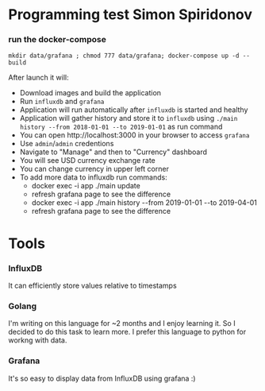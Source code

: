 # Programming test Simon Spiridonov 

### run the docker-compose

`mkdir data/grafana ; chmod 777 data/grafana; docker-compose up -d --build`

After launch it will: 

* Download images and build the application
* Run `influxdb` and `grafana`
* Application will run automatically after `influxdb` is started and healthy
* Application will gather history and store it to `influxdb` using `./main history --from 2018-01-01 --to 2019-01-01` as run command
* You can open http://localhost:3000 in your browser to access `grafana`
* Use `admin`/`admin` credentions
* Navigate to "Manage" and then to "Currency" dashboard
* You will see USD currency exchange rate
* You can change currency in upper left corner
* To add more data to influxdb run commands:
  * docker exec -i app ./main update
  * refresh grafana page to see the difference
  * docker exec -i app ./main history --from 2019-01-01 --to 2019-04-01
  * refresh grafana page to see the difference

# Tools

### InfluxDB

It can efficiently store values relative to timestamps

### Golang

I'm writing on this language for ~2 months and I enjoy learning it. So I decided to do this task to learn more. I prefer this language to python for workng with data.

### Grafana

It's so easy to display data from InfluxDB using grafana :)
